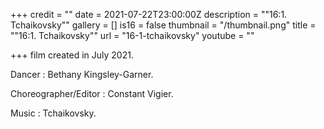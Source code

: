 +++
credit = ""
date = 2021-07-22T23:00:00Z
description = "\"16:1. Tchaikovsky\""
gallery = []
is16 = false
thumbnail = "/thumbnail.png"
title = "\"16:1. Tchaikovsky\""
url = "16-1-tchaikovsky"
youtube = ""

+++
film created in July 2021.

Dancer : Bethany Kingsley-Garner.

Choreographer/Editor : Constant Vigier.

Music : Tchaikovsky.